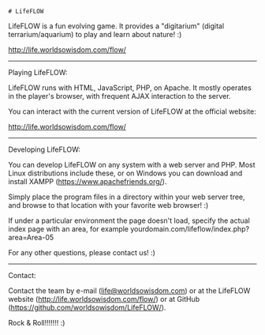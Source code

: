     # LifeFLOW
    
  LifeFLOW is a fun evolving game. It provides a "digitarium" (digital terrarium/aquarium) to play and learn about nature! :)

  http://life.worldsowisdom.com/flow/

  *********************

  Playing LifeFLOW:

  LifeFLOW runs with HTML, JavaScript, PHP, on Apache. It mostly operates in the player's browser, with frequent AJAX interaction to the server.

  You can interact with the current version of LifeFLOW at the official website:

  http://life.worldsowisdom.com/flow/

  *********************

  Developing LifeFLOW:

  You can develop LifeFLOW on any system with a web server and PHP. Most Linux distributions include these, or on Windows you can download and install XAMPP (https://www.apachefriends.org/).

  Simply place the program files in a directory within your web server tree, and browse to that location with your favorite web browser! :)

  If under a particular environment the page doesn't load, specify the actual index page with an area, for example yourdomain.com/lifeflow/index.php?area=Area-05

  For any other questions, please contact us! :)

  *********************

  Contact:

  Contact the team by e-mail (life@worldsowisdom.com) or at the LifeFLOW website (http://life.worldsowisdom.com/flow/) or at GitHub (https://github.com/worldsowisdom/LifeFLOW/).

  Rock & Roll!!!!!!! :)
  
